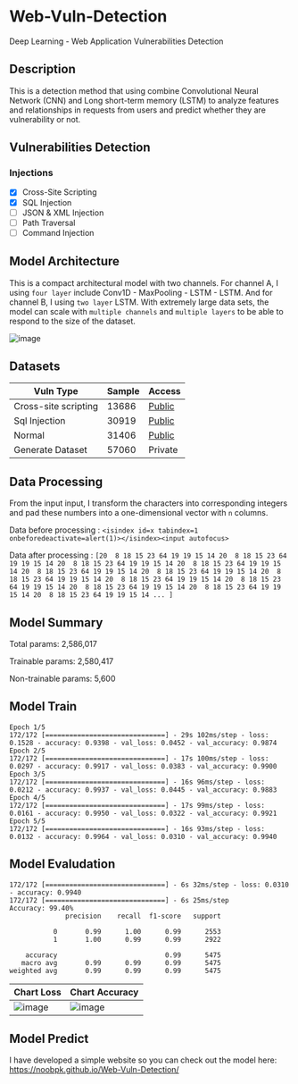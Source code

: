 # Web-Vuln-Detection
Deep Learning - Web Application Vulnerabilities Detection

## Description
This is a detection method that using combine Convolutional Neural Network (CNN) and Long short-term memory (LSTM) to analyze features and relationships in requests from users and predict whether they are vulnerability or not.

## Vulnerabilities Detection 

### Injections

- [x] Cross-Site Scripting
- [x] SQL Injection
- [ ] JSON & XML Injection
- [ ] Path Traversal
- [ ] Command Injection

## Model Architecture 

This is a compact architectural model with two channels. For channel A, I using ```four layer``` include Conv1D - MaxPooling - LSTM - LSTM. And for channel B, I using ```two layer``` LSTM. With extremely large data sets, the model can scale with ```multiple channels``` and ```multiple layers``` to be able to respond to the size of the dataset.

![image](https://user-images.githubusercontent.com/31820707/232204671-2010562e-9f42-4a73-b754-8a8b13141c7d.png)

## Datasets
| Vuln Type | Sample | Access | 
|---|---|---|
| Cross-site scripting | 13686 | [Public](https://www.kaggle.com/datasets/syedsaqlainhussain/cross-site-scripting-xss-dataset-for-deep-learning) |
| Sql Injection | 30919 | [Public](https://www.kaggle.com/datasets/syedsaqlainhussain/sql-injection-dataset) |
| Normal | 31406 | [Public](https://github.com/das-lab/deep-xss/blob/master/dmzo_nomal.csv) |
| Generate Dataset | 57060 | Private |

## Data Processing

From the input input, I transform the characters into corresponding integers and pad these numbers into a one-dimensional vector with ```n``` columns.

Data before processing : ```<isindex id=x tabindex=1 onbeforedeactivate=alert(1)></isindex><input autofocus>``` 

Data after processing : ```[20  8 18 15 23 64 19 19 15 14 20  8 18 15 23 64 19 19 15 14 20  8 18 15
 23 64 19 19 15 14 20  8 18 15 23 64 19 19 15 14 20  8 18 15 23 64 19 19
 15 14 20  8 18 15 23 64 19 19 15 14 20  8 18 15 23 64 19 19 15 14 20  8
 18 15 23 64 19 19 15 14 20  8 18 15 23 64 19 19 15 14 20  8 18 15 23 64
 19 19 15 14 20  8 18 15 23 64 19 19 15 14 20  8 18 15 23 64 19 19 15 14
 ... ]```

## Model Summary

Total params: 2,586,017

Trainable params: 2,580,417

Non-trainable params: 5,600

## Model Train

```
Epoch 1/5
172/172 [==============================] - 29s 102ms/step - loss: 0.1528 - accuracy: 0.9398 - val_loss: 0.0452 - val_accuracy: 0.9874
Epoch 2/5
172/172 [==============================] - 17s 100ms/step - loss: 0.0297 - accuracy: 0.9917 - val_loss: 0.0383 - val_accuracy: 0.9900
Epoch 3/5
172/172 [==============================] - 16s 96ms/step - loss: 0.0212 - accuracy: 0.9937 - val_loss: 0.0445 - val_accuracy: 0.9883
Epoch 4/5
172/172 [==============================] - 17s 99ms/step - loss: 0.0161 - accuracy: 0.9950 - val_loss: 0.0322 - val_accuracy: 0.9921
Epoch 5/5
172/172 [==============================] - 16s 93ms/step - loss: 0.0132 - accuracy: 0.9964 - val_loss: 0.0310 - val_accuracy: 0.9940
```

## Model Evaludation

```
172/172 [==============================] - 6s 32ms/step - loss: 0.0310 - accuracy: 0.9940
172/172 [==============================] - 6s 25ms/step
Accuracy: 99.40%
              precision    recall  f1-score   support

           0       0.99      1.00      0.99      2553
           1       1.00      0.99      0.99      2922

    accuracy                           0.99      5475
   macro avg       0.99      0.99      0.99      5475
weighted avg       0.99      0.99      0.99      5475
```

| Chart Loss | Chart Accuracy  |
|---|---|
| ![image](https://user-images.githubusercontent.com/31820707/232202923-ee412392-a9ab-407f-b09c-a8ea1737fb41.png) | ![image](https://user-images.githubusercontent.com/31820707/232202935-8e789f88-d0e7-48e6-b511-9a2d1c7d8c0e.png) | 

## Model Predict

I have developed a simple website so you can check out the model here: https://noobpk.github.io/Web-Vuln-Detection/
